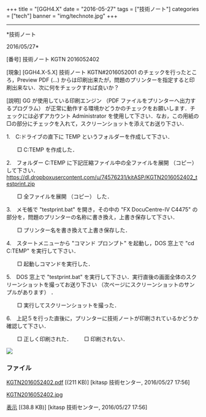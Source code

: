 ﻿+++
title = "[GGH4.X"
date = "2016-05-27"
tags = ["技術ノート"]
categories = ["tech"]
banner = "img/technote.jpg"
+++

-----------------------------------------------------------------------------------------------------------------------------

*技術ノート

2016/05/27*


[番号]
技術ノート KGTN 2016052402

[現象]
[GGH4.X-5.X] 技術ノート KGTN#2016052001
のチェックを行ったところ，Preview PDF (...)
からは印刷出来たが，問題のプリンターを指定すると印刷出来ない．次に何をチェックすれば良いか？

[説明]
GG が使用している印刷エンジン （PDF
ファイルをプリンターへ出力するプログラム）
が正常に動作する環境かどうかのチェックをお願いします．チェックには必ずアカウント
Administrator
を使用して下さい．なお，この用紙の□の部分にチェックを入れて，スクリーンショットを添えてお送り下さい．

1.　C:ドライブの直下に TEMP というフォルダーを作成して下さい．

　　□ C:TEMP を作成した．

2.　フォルダー C:TEMP に下記圧縮ファイル中の全ファイルを展開
（コピー） して下さい．
<https://dl.dropboxusercontent.com/u/74576231/kitASP/KGTN2016052402_testprint.zip>

　　□ 全ファイルを展開 （コピー） した．

3.　メモ帳で "testprint.bat" を開き，その中の "FX DocuCentre-IV C4475"
の部分を，問題のプリンターの名称に書き換え，上書き保存して下さい．

　　□ プリンター名を書き換えて上書き保存した．

4.　スタートメニューから "コマンド プロンプト" を起動し，DOS 窓上で "cd
C:TEMP" を実行して下さい．

　　□ 起動しコマンドを実行した．

5.　DOS 窓上で "testprint.bat"
を実行して下さい．実行直後の画面全体のスクリーンショットを撮ってお送り下さい
（次ページにスクリーンショットのサンプルがあります） ．

　　□ 実行してスクリーンショットを撮った．

6.　上記５を行った直後に，プリンターに技術ノートが印刷されているかどうか確認して下さい．

　　□ 正しく印刷された．
　　□ 印刷されない．

![](http://techreport.kitasp.net/attachments/download/2625/KGTN2016052402.jpg)


### ファイル

 
 


[KGTN2016052402.pdf](http://techreport.kitasp.net/attachments/download/2624/KGTN2016052402.pdf)
 [(211 KB)] [kitasp 技術センター, 2016/05/27
17:56]

[KGTN2016052402.jpg](http://techreport.kitasp.net/attachments/download/2625/KGTN2016052402.jpg)

[表示](http://techreport.kitasp.net/attachments/2625/KGTN2016052402.jpg "表示")
 [(38.8 KB)] [kitasp 技術センター, 2016/05/27
17:56]


 


 

